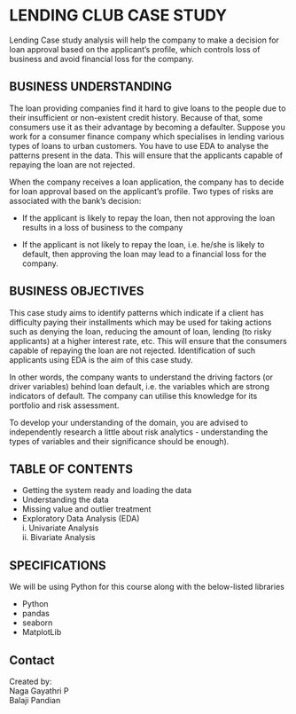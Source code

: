 # LENDING CLUB CASE STUDY
  Lending Case study analysis will help the company to make a decision for loan approval based on the applicant’s profile, which controls loss of business and avoid financial loss for the company.


## BUSINESS UNDERSTANDING

 The loan providing companies find it hard to give loans to the people due to their insufficient or non-existent credit history. Because of that, some consumers use it as their advantage by becoming a defaulter. Suppose you work for a consumer finance company which specialises in lending various types of loans to urban customers. You have to use EDA to analyse the patterns present in the data. This will ensure that the applicants capable of repaying the loan are not rejected.

  When the company receives a loan application, the company has to decide for loan approval based on the applicant’s profile. Two types of risks are associated with the bank’s decision:

* If the applicant is likely to repay the loan, then not approving the loan results in a loss of business to the company

* If the applicant is not likely to repay the loan, i.e. he/she is likely to default, then approving the loan may lead to a financial loss for the company.

## BUSINESS OBJECTIVES
 This case study aims to identify patterns which indicate if a client has difficulty paying their installments which may be used for taking actions such as denying the loan, reducing the amount of loan, lending (to risky applicants) at a higher interest rate, etc. This will ensure that the consumers capable of repaying the loan are not rejected. Identification of such applicants using EDA is the aim of this case study.

In other words, the company wants to understand the driving factors (or driver variables) behind loan default, i.e. the variables which are strong indicators of default. The company can utilise this knowledge for its portfolio and risk assessment.

To develop your understanding of the domain, you are advised to independently research a little about risk analytics - understanding the types of variables and their significance should be enough).

## TABLE OF CONTENTS
- Getting the system ready and loading the data
- Understanding the data
- Missing value and outlier treatment
- Exploratory Data Analysis (EDA) <br>
i. Univariate Analysis <br>
ii. Bivariate Analysis

## SPECIFICATIONS
 We will be using Python for this course along with the below-listed libraries
- Python
- pandas
- seaborn
- MatplotLib

## Contact
Created by: <br>  Naga Gayathri P <br>
           Balaji Pandian



